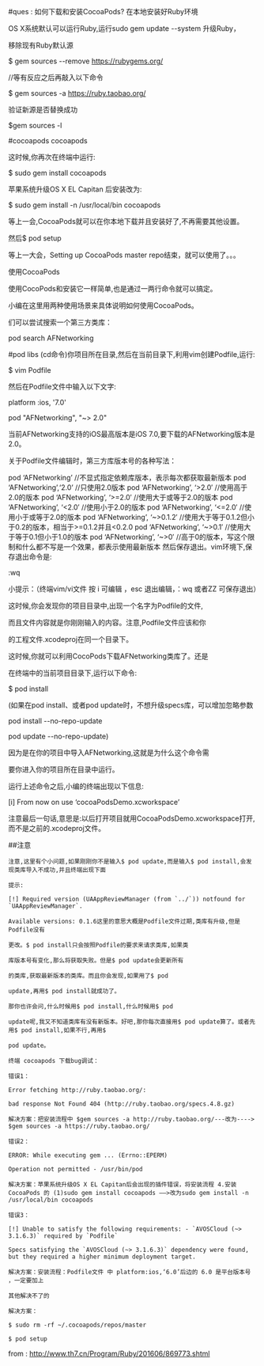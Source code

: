 #ques : 
如何下载和安装CocoaPods? 
在本地安装好Ruby环境

OS X系统默认可以运行Ruby,运行sudo gem update --system 升级Ruby，

移除现有Ruby默认源

$ gem sources --remove https://rubygems.org/

//等有反应之后再敲入以下命令

$ gem sources -a https://ruby.taobao.org/

验证新源是否替换成功

$gem sources -l

#cocoapods
cocoapods

这时候,你再次在终端中运行:

$ sudo gem install cocoapods

苹果系统升级OS X EL Capitan 后安装改为:

$ sudo gem install -n /usr/local/bin cocoapods

等上一会,CocoaPods就可以在你本地下载并且安装好了,不再需要其他设置。

然后$ pod setup

等上一大会，Setting up CocoaPods master repo结束，就可以使用了。。。

使用CocoaPods

使用CocoPods和安装它一样简单,也是通过一两行命令就可以搞定。

小编在这里用两种使用场景来具体说明如何使用CocoaPods。

们可以尝试搜索一个第三方类库：

pod search AFNetworking

#pod libs
(cd命令)你项目所在目录,然后在当前目录下,利用vim创建Podfile,运行:

$ vim Podfile

然后在Podfile文件中输入以下文字:

platform :ios, '7.0'

pod "AFNetworking", "~> 2.0"

当前AFNetworking支持的iOS最高版本是iOS 7.0,要下载的AFNetworking版本是2.0。

关于Podfile文件编辑时，第三方库版本号的各种写法：

pod ‘AFNetworking’ //不显式指定依赖库版本，表示每次都获取最新版本
pod ‘AFNetworking’,‘2.0’ //只使用2.0版本
pod ‘AFNetworking’, ‘>2.0′ //使用高于2.0的版本
pod ‘AFNetworking’, ‘>=2.0′ //使用大于或等于2.0的版本
pod ‘AFNetworking’, ‘<2.0′ //使用小于2.0的版本
pod ‘AFNetworking’, ‘<=2.0′ //使用小于或等于2.0的版本
pod ‘AFNetworking’, ‘~>0.1.2′ //使用大于等于0.1.2但小于0.2的版本，相当于>=0.1.2并且<0.2.0
pod ‘AFNetworking’, ‘~>0.1′ //使用大于等于0.1但小于1.0的版本
pod ‘AFNetworking’, ‘~>0′ //高于0的版本，写这个限制和什么都不写是一个效果，都表示使用最新版本 
然后保存退出。vim环境下,保存退出命令是:

:wq

小提示：（终端vim/vi文件 按 i 可编辑 ，esc 退出编辑，：wq 或者ZZ 可保存退出）

这时候,你会发现你的项目目录中,出现一个名字为Podfile的文件,

而且文件内容就是你刚刚输入的内容。注意,Podfile文件应该和你

的工程文件.xcodeproj在同一个目录下。

这时候,你就可以利用CocoPods下载AFNetworking类库了。还是

在终端中的当前项目目录下,运行以下命令:

$ pod install


(如果在pod install、或者pod update时，不想升级specs库，可以增加忽略参数

pod install --no-repo-update

pod update --no-repo-update)

因为是在你的项目中导入AFNetworking,这就是为什么这个命令需

要你进入你的项目所在目录中运行。

运行上述命令之后,小编的终端出现以下信息:

[i] From now on use ‘cocoaPodsDemo.xcworkspace’

注意最后一句话,意思是:以后打开项目就用CocoaPodsDemo.xcworkspace打开,而不是之前的.xcodeproj文件。

##注意
```
注意,这里有个小问题,如果刚刚你不是输入$ pod update,而是输入$ pod install,会发现类库导入不成功,并且终端出现下面

提示:

[!] Required version (UAAppReviewManager (from `../`)) notfound for `UAAppReviewManager`.

Available versions: 0.1.6这里的意思大概是Podfile文件过期,类库有升级,但是Podfile没有

更改。$ pod install只会按照Podfile的要求来请求类库,如果类

库版本号有变化,那么将获取失败。但是$ pod update会更新所有

的类库,获取最新版本的类库。而且你会发现,如果用了$ pod

update,再用$ pod install就成功了。

那你也许会问,什么时候用$ pod install,什么时候用$ pod

update呢,我又不知道类库有没有新版本。好吧,那你每次直接用$ pod update算了。或者先用$ pod install,如果不行,再用$

pod update。

终端 cocoapods 下载bug调试：

错误1：

Error fetching http://ruby.taobao.org/:

bad response Not Found 404 (http://ruby.taobao.org/specs.4.8.gz)

解决方案：把安装流程中 $gem sources -a http://ruby.taobao.org/---改为----> $gem sources -a https://ruby.taobao.org/

错误2：

ERROR: While executing gem ... (Errno::EPERM)

Operation not permitted - /usr/bin/pod

解决方案：苹果系统升级OS X EL Capitan后会出现的插件错误，将安装流程 4.安装CocoaPods 的 (1)sudo gem install cocoapods ——>改为sudo gem install -n /usr/local/bin cocoapods

错误3：

[!] Unable to satisfy the following requirements: - `AVOSCloud (~> 3.1.6.3)` required by `Podfile`

Specs satisfying the `AVOSCloud (~> 3.1.6.3)` dependency were found, but they required a higher minimum deployment target.

解决方案：安装流程：Podfile文件 中 platform:ios,‘6.0’后边的 6.0 是平台版本号 ，一定要加上

其他解决不了的

解决方案：

$ sudo rm -rf ~/.cocoapods/repos/master

$ pod setup

```

from :
http://www.th7.cn/Program/Ruby/201606/869773.shtml
